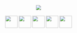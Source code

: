 <h1 align="center">
  <a href="https://github.com/amino19">
    <img src="https://readme-typing-svg.herokuapp.com/?lines=Hey,+there!+👋;..Err,+here's+aminos+🇮🇳..;Nice+to+meet+you!&center=true&size=30">
  </a>
</h1>

<p align="center">
  <a href="https://twitter.com/prasad_saab" alt="Twitter"><img src="https://img.icons8.com/doodle/48/000000/twitter--v1.png" width="40"  height="40"/></a>
  <a href="https://www.linkedin.com/in/anshumaan-kumar-prasad-19-amino/" alt="Linkedin"><img src="https://img.icons8.com/doodle/48/000000/linkedin--v2.png" width="40"  height="40"/></a>
  <a href="https://amino19.medium.com/" alt="Medium"><img src="https://img.icons8.com/color/48/000000/medium-monogram.png" width="40"  height="40"/></a>
  <a href="https://www.instagram.com/anshumaankumarprasad/" alt="Instagram"><img src="https://img.icons8.com/doodle/50/000000/instagram-new.png" width="40"  height="40"/></a>
  <a href="mailto:anshumaankrprasad76@gmail.com" alt="Contact me"><img src="https://img.icons8.com/doodle/48/000000/apple-mail.png" width="40"  height="40"/></a>
</p>
